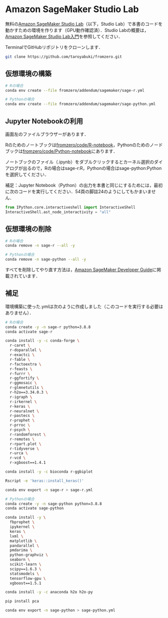 # Amazon SageMaker Studio Lab

無料の[Amazon SageMaker Studio Lab](https://studiolab.sagemaker.aws/)（以下，Studio Lab）で本書のコードを動かすための環境を作ります（GPU動作確認済）．Studio Labの概要は，[Amazon SageMaker Studio Lab入門](https://atmarkit.itmedia.co.jp/ait/subtop/features/di/sagemakerstudiolab_index.html)を参照してください．

TerminalでGitHubリポジトリをクローンします．

```bash
git clone https://github.com/taroyabuki/fromzero.git
```

## 仮想環境の構築

```bash
# Rの場合
conda env create --file fromzero/addendum/sagemaker/sage-r.yml

# Pythonの場合
conda env create --file fromzero/addendum/sagemaker/sage-python.yml
```

## Jupyter Notebookの利用

画面左のファイルブラウザーがあります．

Rのためのノートブックは[fromzero/code/R-notebook](/code/R-notebook)，Pythonのためのノードブックは[fromzero/code/Python-notebook](/code/Python-notebook)にあります．

ノートブックのファイル（.ipynb）をダブルクリックするとカーネル選択のダイアログが出るので，Rの場合はsage-r:R，Pythonの場合はsage-python:Pythonを選択してください．

補足：Jupyter Notebook（Python）の出力を本書と同じにするためには，最初に次のコードを実行してください．54頁の脚註24のようにしてもかまいません．

```python
from IPython.core.interactiveshell import InteractiveShell
InteractiveShell.ast_node_interactivity = "all"
```

## 仮想環境の削除

```bash
# Rの場合
conda remove -n sage-r --all -y

# Pythonの場合
conda remove -n sage-python --all -y
```

すべてを削除してやり直す方法は，[Amazon SageMaker Developer Guide](https://docs.aws.amazon.com/sagemaker/latest/dg/studio-lab-use-manage.html#:~:text=Start%20runtime.-,Reset%20environment,-To%20remove%20all)に掲載されています．

## 補足

環境構築に使った.ymlは次のように作成しました（このコードを実行する必要はありません）．

```bash
# Rの場合
conda create -y -n sage-r python=3.8.8
conda activate sage-r

conda install -y -c conda-forge \
  r-caret \
  r-doparallel \
  r-exactci \
  r-fable \
  r-factoextra \
  r-feasts \
  r-furrr \
  r-ggfortify \
  r-ggmosaic \
  r-glmnetutils \
  r-h2o==3.34.0.3 \
  r-igraph \
  r-irkernel \
  r-keras \
  r-neuralnet \
  r-pastecs \
  r-prophet \
  r-prroc \
  r-psych \
  r-randomforest \
  r-remotes \
  r-rpart.plot \
  r-tidyverse \
  r-urca \
  r-vcd \
  r-xgboost==1.4.1

conda install -y -c bioconda r-ggbiplot

Rscript -e 'keras::install_keras()'

conda env export -n sage-r > sage-r.yml
```

```bash
# Pythonの場合
conda create -y -n sage-python python=3.8.8
conda activate sage-python

conda install -y \
  fbprophet \
  ipykernel \
  keras \
  lxml \
  matplotlib \
  pandarallel \
  pmdarima \
  python-graphviz \
  seaborn \
  scikit-learn \
  scipy==1.6.3 \
  statsmodels \
  tensorflow-gpu \
  xgboost==1.5.1

conda install -y -c anaconda h2o h2o-py

pip install pca

conda env export -n sage-python > sage-python.yml
```
